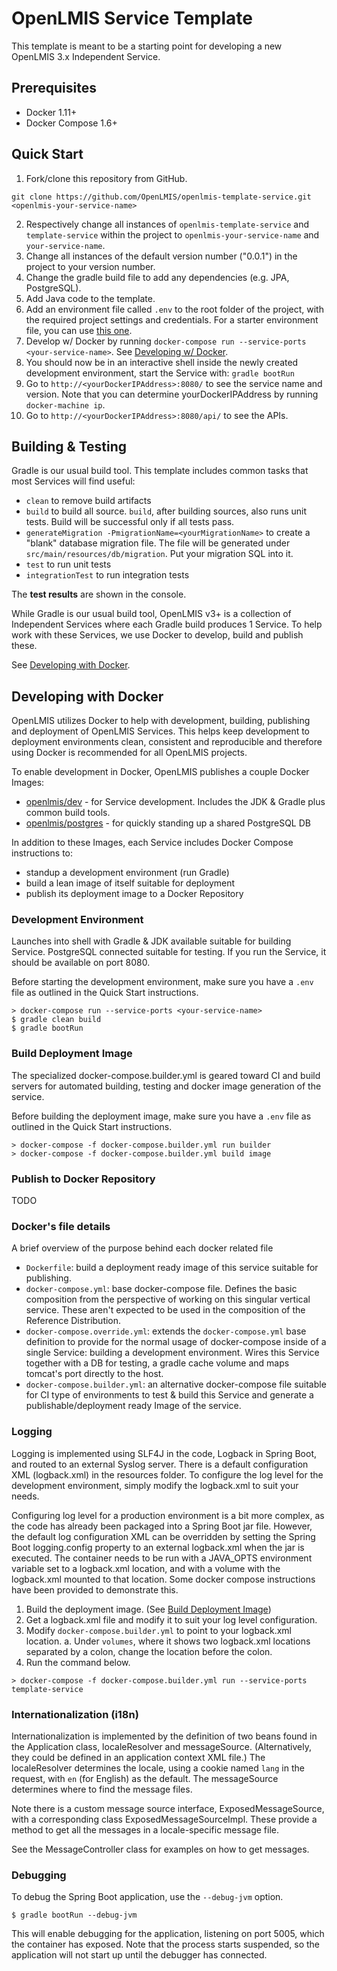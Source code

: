 # OpenLMIS Service Template
This template is meant to be a starting point for developing a new 
OpenLMIS 3.x Independent Service.

## Prerequisites
* Docker 1.11+
* Docker Compose 1.6+

## Quick Start

1. Fork/clone this repository from GitHub.

 ```shell
 git clone https://github.com/OpenLMIS/openlmis-template-service.git <openlmis-your-service-name>
 ```
2. Respectively change all instances of `openlmis-template-service` and
`template-service` within the project to `openlmis-your-service-name` and
`your-service-name`.
3. Change all instances of the default version number ("0.0.1") in the project to your
version number.
4. Change the gradle build file to add any dependencies 
(e.g. JPA, PostgreSQL).
5. Add Java code to the template.
6. Add an environment file called `.env` to the root folder of the project, with the required 
project settings and credentials. For a starter environment file, you can use [this 
one](https://github.com/OpenLMIS/openlmis-config/blob/master/.env).
7. Develop w/ Docker by running `docker-compose run --service-ports <your-service-name>`.
See [Developing w/ Docker](#devdocker).
8. You should now be in an interactive shell inside the newly created development 
environment, start the Service with: `gradle bootRun`
9. Go to `http://<yourDockerIPAddress>:8080/` to see the service name 
and version. Note that you can determine yourDockerIPAddress by running `docker-machine ip`.
10. Go to `http://<yourDockerIPAddress>:8080/api/` to see the APIs.


## Building & Testing

Gradle is our usual build tool.  This template includes common tasks 
that most Services will find useful:

- `clean` to remove build artifacts
- `build` to build all source. `build`, after building sources, also runs unit tests. Build will be successful only if all tests pass.
- `generateMigration -PmigrationName=<yourMigrationName>` to create a
"blank" database migration file. The file
will be generated under `src/main/resources/db/migration`. Put your
migration SQL into it.
- `test` to run unit tests
- `integrationTest` to run integration tests

The **test results** are shown in the console.

While Gradle is our usual build tool, OpenLMIS v3+ is a collection of 
Independent Services where each Gradle build produces 1 Service. 
To help work with these Services, we use Docker to develop, build and 
publish these.

See [Developing with Docker](#devdocker). 

## <a name="devdocker"></a> Developing with Docker

OpenLMIS utilizes Docker to help with development, building, publishing
and deployment of OpenLMIS Services. This helps keep development to 
deployment environments clean, consistent and reproducible and 
therefore using Docker is recommended for all OpenLMIS projects.

To enable development in Docker, OpenLMIS publishes a couple Docker 
Images:

- [openlmis/dev](https://hub.docker.com/r/openlmis/dev/) - for Service 
development.  Includes the JDK & Gradle plus common build tools.
- [openlmis/postgres](https://hub.docker.com/r/openlmis/postgres/) - for 
quickly standing up a shared PostgreSQL DB

In addition to these Images, each Service includes Docker Compose 
instructions to:

- standup a development environment (run Gradle)
- build a lean image of itself suitable for deployment
- publish its deployment image to a Docker Repository

### Development Environment
Launches into shell with Gradle & JDK available suitable for building 
Service.  PostgreSQL connected suitable for testing. If you run the 
Service, it should be available on port 8080.

Before starting the development environment, make sure you have a `.env` file as outlined in the 
Quick Start instructions.

```shell
> docker-compose run --service-ports <your-service-name>
$ gradle clean build
$ gradle bootRun
```

### <a name="buildimage">Build Deployment Image</a>
The specialized docker-compose.builder.yml is geared toward CI and build 
servers for automated building, testing and docker image generation of 
the service.

Before building the deployment image, make sure you have a `.env` file as outlined in the Quick
Start instructions.

```shell
> docker-compose -f docker-compose.builder.yml run builder
> docker-compose -f docker-compose.builder.yml build image
```

### Publish to Docker Repository
TODO

### Docker's file details
A brief overview of the purpose behind each docker related file

- `Dockerfile`:  build a deployment ready image of this service 
suitable for publishing.
- `docker-compose.yml`:  base docker-compose file.  Defines the 
basic composition from the perspective of working on this singular 
vertical service.  These aren't expected to be used in the 
composition of the Reference Distribution.
- `docker-compose.override.yml`:  extends the `docker-compose.yml`
base definition to provide for the normal usage of docker-compose
inside of a single Service:  building a development environment.
Wires this Service together with a DB for testing, a gradle cache
volume and maps tomcat's port directly to the host.
- `docker-compose.builder.yml`:  an alternative docker-compose file
suitable for CI type of environments to test & build this Service
and generate a publishable/deployment ready Image of the service.

### Logging
Logging is implemented using SLF4J in the code, Logback in Spring Boot, and routed to an 
external Syslog server. There is a default configuration XML (logback.xml) in the resources 
folder. To configure the log level for the development environment, simply modify the logback.xml
to suit your needs.

Configuring log level for a production environment is a bit more complex, as the code has already
been packaged into a Spring Boot jar file. However, the default log configuration XML can be 
overridden by setting the Spring Boot logging.config property to an external logback.xml when the
jar is executed. The container needs to be run with a JAVA_OPTS environment variable set to a 
logback.xml location, and with a volume with the logback.xml mounted to that location. Some docker 
compose instructions have been provided to demonstrate this.

1. Build the deployment image. (See [Build Deployment Image](#buildimage))
2. Get a logback.xml file and modify it to suit your log level configuration.
3. Modify `docker-compose.builder.yml` to point to your logback.xml location.
  a. Under `volumes`, where it shows two logback.xml locations separated by a colon, change the 
  location before the colon.
4. Run the command below.

```shell
> docker-compose -f docker-compose.builder.yml run --service-ports template-service
```

### Internationalization (i18n)
Internationalization is implemented by the definition of two beans found in the Application 
class, localeResolver and messageSource. (Alternatively, they could be defined in an application 
context XML file.) The localeResolver determines the locale, using a cookie named `lang` in the 
request, with `en` (for English) as the default. The messageSource determines where to find the 
message files.

Note there is a custom message source interface, ExposedMessageSource, with a corresponding class
ExposedMessageSourceImpl. These provide a method to get all the messages in a locale-specific 
message file.

See the MessageController class for examples on how to get messages.

### Debugging
To debug the Spring Boot application, use the `--debug-jvm` option.

```shell
$ gradle bootRun --debug-jvm
```

This will enable debugging for the application, listening on port 5005, which the container has 
exposed. Note that the process starts suspended, so the application will not start up until the 
debugger has connected.
